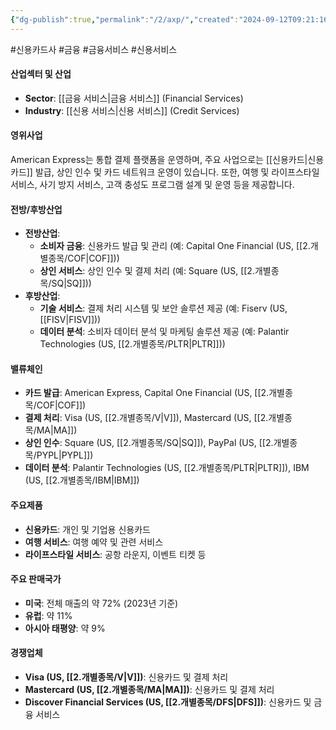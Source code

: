 ```yaml
---
{"dg-publish":true,"permalink":"/2/axp/","created":"2024-09-12T09:21:16.450+09:00","updated":"2025-06-03T20:05:57.842+09:00"}
---
```


#신용카드사 #금융 #금융서비스 #신용서비스 

#### 산업섹터 및 산업

- **Sector**: [[금융 서비스\|금융 서비스]] (Financial Services)
- **Industry**: [[신용 서비스\|신용 서비스]] (Credit Services)

#### 영위사업

American Express는 통합 결제 플랫폼을 운영하며, 주요 사업으로는 [[신용카드\|신용카드]] 발급, 상인 인수 및 카드 네트워크 운영이 있습니다. 또한, 여행 및 라이프스타일 서비스, 사기 방지 서비스, 고객 충성도 프로그램 설계 및 운영 등을 제공합니다.

#### 전방/후방산업

- **전방산업**:
    - **소비자 금융**: 신용카드 발급 및 관리 (예: Capital One Financial (US, [[2.개별종목/COF\|COF]]))
    - **상인 서비스**: 상인 인수 및 결제 처리 (예: Square (US, [[2.개별종목/SQ\|SQ]]))
- **후방산업**:
    - **기술 서비스**: 결제 처리 시스템 및 보안 솔루션 제공 (예: Fiserv (US, [[FISV\|FISV]]))
    - **데이터 분석**: 소비자 데이터 분석 및 마케팅 솔루션 제공 (예: Palantir Technologies (US, [[2.개별종목/PLTR\|PLTR]]))

#### 밸류체인

- **카드 발급**: American Express, Capital One Financial (US, [[2.개별종목/COF\|COF]])
- **결제 처리**: Visa (US, [[2.개별종목/V\|V]]), Mastercard (US, [[2.개별종목/MA\|MA]])
- **상인 인수**: Square (US, [[2.개별종목/SQ\|SQ]]), PayPal (US, [[2.개별종목/PYPL\|PYPL]])
- **데이터 분석**: Palantir Technologies (US, [[2.개별종목/PLTR\|PLTR]]), IBM (US, [[2.개별종목/IBM\|IBM]])

#### 주요제품

- **신용카드**: 개인 및 기업용 신용카드
- **여행 서비스**: 여행 예약 및 관련 서비스
- **라이프스타일 서비스**: 공항 라운지, 이벤트 티켓 등

#### 주요 판매국가

- **미국**: 전체 매출의 약 72% (2023년 기준)
- **유럽**: 약 11%
- **아시아 태평양**: 약 9%

#### 경쟁업체

- **Visa (US, [[2.개별종목/V\|V]])**: 신용카드 및 결제 처리
- **Mastercard (US, [[2.개별종목/MA\|MA]])**: 신용카드 및 결제 처리
- **Discover Financial Services (US, [[2.개별종목/DFS\|DFS]])**: 신용카드 및 금융 서비스